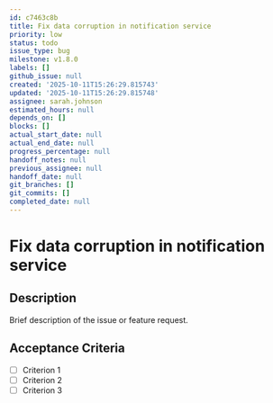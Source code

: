 ```yaml
---
id: c7463c8b
title: Fix data corruption in notification service
priority: low
status: todo
issue_type: bug
milestone: v1.8.0
labels: []
github_issue: null
created: '2025-10-11T15:26:29.815743'
updated: '2025-10-11T15:26:29.815748'
assignee: sarah.johnson
estimated_hours: null
depends_on: []
blocks: []
actual_start_date: null
actual_end_date: null
progress_percentage: null
handoff_notes: null
previous_assignee: null
handoff_date: null
git_branches: []
git_commits: []
completed_date: null
---
```


# Fix data corruption in notification service

## Description

Brief description of the issue or feature request.

## Acceptance Criteria

- [ ] Criterion 1
- [ ] Criterion 2
- [ ] Criterion 3